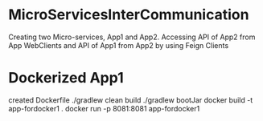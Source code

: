 # MicroServicesInterCommunication

Creating two Micro-services, App1 and App2.
Accessing API of App2 from App WebClients and API of App1 from App2 by using Feign Clients

# Dockerized App1
created Dockerfile
./gradlew clean build
./gradlew bootJar 
docker build -t app-fordocker1 .
docker run -p 8081:8081 app-fordocker1
